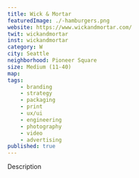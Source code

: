 ```yaml
---
title: Wick & Mortar
featuredImage: ./-hamburgers.png
website: https://www.wickandmortar.com/
twit: wickandmortar
inst: wickandmortar
category: W
city: Seattle
neighborhood: Pioneer Square
size: Medium (11-40)
map: 
tags:
    - branding
    - strategy
    - packaging
    - print
    - ux/ui
    - engineering
    - photography
    - video
    - advertising
published: true
---
```


Description
